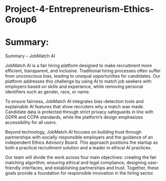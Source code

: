 # Project-4-Entrepreneurism-Ethics-Group6

# Summary: 

Summary – JobMatch AI

JobMatch AI is a fair hiring platform designed to make recruitment more efficient, transparent, and inclusive. Traditional hiring processes often suffer from unconscious bias, leading to unequal opportunities for candidates. Our platform addresses this challenge by using AI to match job seekers with employers based on skills and experience, while removing personal identifiers such as gender, race, or name.

To ensure fairness, JobMatch AI integrates bias-detection tools and explainable AI features that show recruiters why a match was made. Candidate data is protected through strict privacy safeguards in line with GDPR and CCPA standards, while the platform’s design emphasizes accessibility for all users.

Beyond technology, JobMatch AI focuses on building trust through partnerships with socially responsible employers and the guidance of an independent Ethics Advisory Board. This approach positions the startup as both a practical recruitment solution and a leader in ethical AI practices.

Our team will divide the work across four main objectives: creating the fair matching algorithm, ensuring ethical and legal compliance, designing user-friendly interfaces, and establishing partnerships and trust. Together, these goals provide a foundation for responsible innovation in the hiring sector.